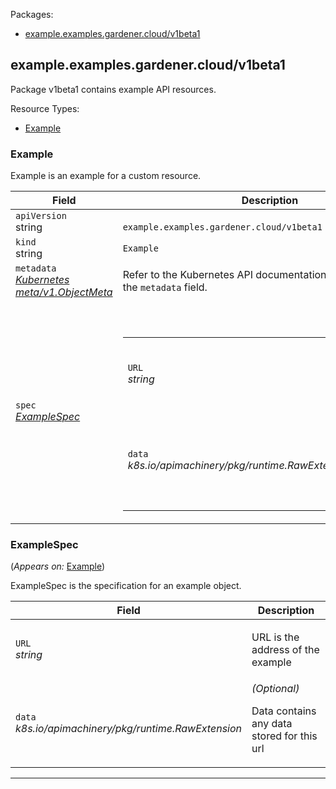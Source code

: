 <p>Packages:</p>
<ul>
<li>
<a href="#example.examples.gardener.cloud%2fv1beta1">example.examples.gardener.cloud/v1beta1</a>
</li>
</ul>
<h2 id="example.examples.gardener.cloud/v1beta1">example.examples.gardener.cloud/v1beta1</h2>
<p>
<p>Package v1beta1 contains example API resources.</p>
</p>
Resource Types:
<ul><li>
<a href="#example.examples.gardener.cloud/v1beta1.Example">Example</a>
</li></ul>
<h3 id="example.examples.gardener.cloud/v1beta1.Example">Example
</h3>
<p>
<p>Example is an example for a custom resource.</p>
</p>
<table>
<thead>
<tr>
<th>Field</th>
<th>Description</th>
</tr>
</thead>
<tbody>
<tr>
<td>
<code>apiVersion</code></br>
string</td>
<td>
<code>
example.examples.gardener.cloud/v1beta1
</code>
</td>
</tr>
<tr>
<td>
<code>kind</code></br>
string
</td>
<td><code>Example</code></td>
</tr>
<tr>
<td>
<code>metadata</code></br>
<em>
<a href="https://kubernetes.io/docs/reference/generated/kubernetes-api/v1.16/#objectmeta-v1-meta">
Kubernetes meta/v1.ObjectMeta
</a>
</em>
</td>
<td>
Refer to the Kubernetes API documentation for the fields of the
<code>metadata</code> field.
</td>
</tr>
<tr>
<td>
<code>spec</code></br>
<em>
<a href="#example.examples.gardener.cloud/v1beta1.ExampleSpec">
ExampleSpec
</a>
</em>
</td>
<td>
<br/>
<br/>
<table>
<tr>
<td>
<code>URL</code></br>
<em>
string
</em>
</td>
<td>
<p>URL is the address of the example</p>
</td>
</tr>
<tr>
<td>
<code>data</code></br>
<em>
k8s.io/apimachinery/pkg/runtime.RawExtension
</em>
</td>
<td>
<em>(Optional)</em>
<p>Data contains any data stored for this url</p>
</td>
</tr>
</table>
</td>
</tr>
</tbody>
</table>
<h3 id="example.examples.gardener.cloud/v1beta1.ExampleSpec">ExampleSpec
</h3>
<p>
(<em>Appears on:</em>
<a href="#example.examples.gardener.cloud/v1beta1.Example">Example</a>)
</p>
<p>
<p>ExampleSpec is  the specification for an example object.</p>
</p>
<table>
<thead>
<tr>
<th>Field</th>
<th>Description</th>
</tr>
</thead>
<tbody>
<tr>
<td>
<code>URL</code></br>
<em>
string
</em>
</td>
<td>
<p>URL is the address of the example</p>
</td>
</tr>
<tr>
<td>
<code>data</code></br>
<em>
k8s.io/apimachinery/pkg/runtime.RawExtension
</em>
</td>
<td>
<em>(Optional)</em>
<p>Data contains any data stored for this url</p>
</td>
</tr>
</tbody>
</table>
<hr/>
